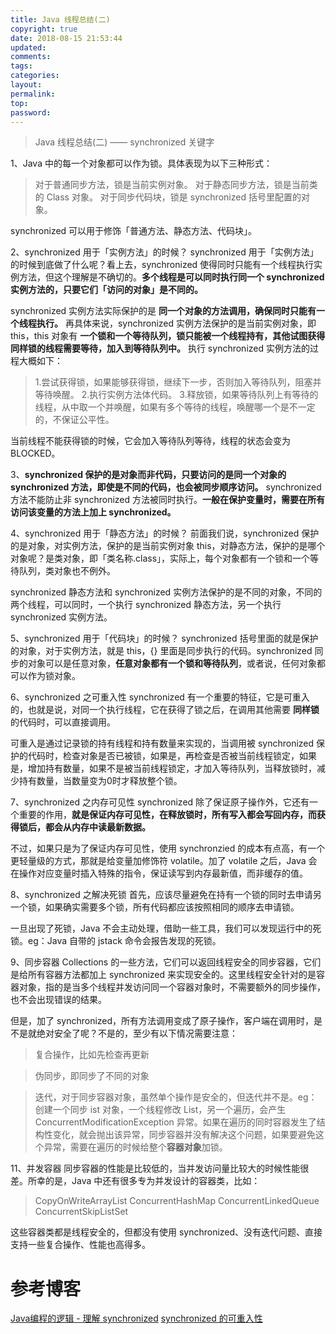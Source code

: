 ```yaml
---
title: Java 线程总结(二)
copyright: true
date: 2018-08-15 21:53:44
updated:
comments:
tags:
categories:
layout:
permalink:
top:
password:
---
```


<blockquote class="blockquote-center"> Java 线程总结(二) —— synchronized 关键字 </blockquote>

<!-- more -->

1、Java 中的每一个对象都可以作为锁。具体表现为以下三种形式：
> 对于普通同步方法，锁是当前实例对象。
> 对于静态同步方法，锁是当前类的 Class 对象。
> 对于同步代码块，锁是 synchronized 括号里配置的对象。                               

synchronized 可以用于修饰「普通方法、静态方法、代码块」。

2、synchronized 用于「实例方法」的时候？
synchronized 用于「实例方法」的时候到底做了什么呢？看上去，synchronized 使得同时只能有一个线程执行实例方法，但这个理解是不确切的。**多个线程是可以同时执行同一个 synchronized 实例方法的，只要它们「访问的对象」是不同的。**

synchronized 实例方法实际保护的是 **同一个对象的方法调用，确保同时只能有一个线程执行。** 再具体来说，synchronized 实例方法保护的是当前实例对象，即 this，this 对象有 **一个锁和一个等待队列，锁只能被一个线程持有，其他试图获得同样锁的线程需要等待，加入到等待队列中。** 执行 synchronized 实例方法的过程大概如下：
> 1.尝试获得锁，如果能够获得锁，继续下一步，否则加入等待队列，阻塞并等待唤醒。
> 2.执行实例方法体代码。
> 3.释放锁，如果等待队列上有等待的线程，从中取一个并唤醒，如果有多个等待的线程，唤醒哪一个是不一定的，不保证公平性。

当前线程不能获得锁的时候，它会加入等待队列等待，线程的状态会变为 BLOCKED。

3、**synchronized 保护的是对象而非代码，只要访问的是同一个对象的 synchronized 方法，即使是不同的代码，也会被同步顺序访问。** synchronized 方法不能防止非 synchronized 方法被同时执行。**一般在保护变量时，需要在所有访问该变量的方法上加上 synchronized。**

4、synchronized 用于「静态方法」的时候？
前面我们说，synchronized 保护的是对象，对实例方法，保护的是当前实例对象 this，对静态方法，保护的是哪个对象呢？是类对象，即「类名称.class」，实际上，每个对象都有一个锁和一个等待队列，类对象也不例外。

synchronized 静态方法和 synchronized 实例方法保护的是不同的对象，不同的两个线程，可以同时，一个执行 synchronized 静态方法，另一个执行 synchronized 实例方法。

5、synchronized 用于「代码块」的时候？
synchronized 括号里面的就是保护的对象，对于实例方法，就是 this，{} 里面是同步执行的代码。synchronized 同步的对象可以是任意对象，**任意对象都有一个锁和等待队列**，或者说，任何对象都可以作为锁对象。


6、synchronized 之可重入性
synchronized 有一个重要的特征，它是可重入的，也就是说，对同一个执行线程，它在获得了锁之后，在调用其他需要 **同样锁** 的代码时，可以直接调用。

可重入是通过记录锁的持有线程和持有数量来实现的，当调用被 synchronized 保护的代码时，检查对象是否已被锁，如果是，再检查是否被当前线程锁定，如果是，增加持有数量，如果不是被当前线程锁定，才加入等待队列，当释放锁时，减少持有数量，当数量变为0时才释放整个锁。

7、synchronized 之内存可见性
synchronized 除了保证原子操作外，它还有一个重要的作用，**就是保证内存可见性，在释放锁时，所有写入都会写回内存，而获得锁后，都会从内存中读最新数据。**

不过，如果只是为了保证内存可见性，使用 synchronzied 的成本有点高，有一个更轻量级的方式，那就是给变量加修饰符 volatile。加了 volatile 之后，Java 会在操作对应变量时插入特殊的指令，保证读写到内存最新值，而非缓存的值。

8、synchronized 之解决死锁
首先，应该尽量避免在持有一个锁的同时去申请另一个锁，如果确实需要多个锁，所有代码都应该按照相同的顺序去申请锁。

一旦出现了死锁，Java 不会主动处理，借助一些工具，我们可以发现运行中的死锁。eg：Java 自带的 jstack 命令会报告发现的死锁。

9、同步容器
Collections 的一些方法，它们可以返回线程安全的同步容器，它们是给所有容器方法都加上 synchronized 来实现安全的。这里线程安全针对的是容器对象，指的是当多个线程并发访问同一个容器对象时，不需要额外的同步操作，也不会出现错误的结果。

但是，加了 synchronized，所有方法调用变成了原子操作，客户端在调用时，是不是就绝对安全了呢？不是的，至少有以下情况需要注意：
> 复合操作，比如先检查再更新  

> 伪同步，即同步了不同的对象   

> 迭代，对于同步容器对象，虽然单个操作是安全的，但迭代并不是。eg：创建一个同步 ist 对象，一个线程修改 List，另一个遍历，会产生 ConcurrentModificationException 异常。如果在遍历的同时容器发生了结构性变化，就会抛出该异常，同步容器并没有解决这个问题，如果要避免这个异常，需要在遍历的时候给整个**容器对象**加锁。  

11、并发容器
同步容器的性能是比较低的，当并发访问量比较大的时候性能很差。所幸的是，Java 中还有很多专为并发设计的容器类，比如：

> CopyOnWriteArrayList
> ConcurrentHashMap
> ConcurrentLinkedQueue
> ConcurrentSkipListSet

这些容器类都是线程安全的，但都没有使用 synchronized、没有迭代问题、直接支持一些复合操作、性能也高得多。


# 参考博客
[Java编程的逻辑 - 理解 synchronized](https://www.cnblogs.com/swiftma/p/6399548.html)
[synchronized 的可重入性](https://blog.csdn.net/u010002184/article/details/72938691)
